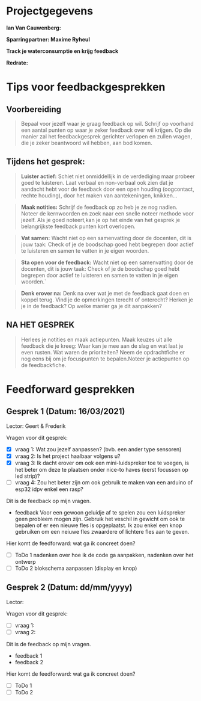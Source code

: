 # Projectgegevens

**Ian Van Cauwenberg:**

**Sparringpartner: Maxime Ryheul**

**Track je waterconsumptie en krijg feedback**

**Redrate:**

# Tips voor feedbackgesprekken

## Voorbereiding

> Bepaal voor jezelf waar je graag feedback op wil. Schrijf op voorhand een aantal punten op waar je zeker feedback over wil krijgen. Op die manier zal het feedbackgesprek gerichter verlopen en zullen vragen, die je zeker beantwoord wil hebben, aan bod komen.

## Tijdens het gesprek:

> **Luister actief:** Schiet niet onmiddellijk in de verdediging maar probeer goed te luisteren. Laat verbaal en non-verbaal ook zien dat je aandacht hebt voor de feedback door een open houding (oogcontact, rechte houding), door het maken van aantekeningen, knikken...

> **Maak notities:** Schrijf de feedback op zo heb je ze nog nadien. Noteer de kernwoorden en zoek naar een snelle noteer methode voor jezelf. Als je goed noteert,kan je op het einde van het gesprek je belangrijkste feedback punten kort overlopen.

> **Vat samen:** Wacht niet op een samenvatting door de docenten, dit is jouw taak: Check of je de boodschap goed hebt begrepen door actief te luisteren en samen te vatten in je eigen woorden.

> **Sta open voor de feedback:** Wacht niet op een samenvatting door de docenten, dit is jouw taak: Check of je de boodschap goed hebt begrepen door actief te luisteren en samen te vatten in je eigen woorden.`

> **Denk erover na:** Denk na over wat je met de feedback gaat doen en koppel terug. Vind je de opmerkingen terecht of onterecht? Herken je je in de feedback? Op welke manier ga je dit aanpakken?

## NA HET GESPREK

> Herlees je notities en maak actiepunten. Maak keuzes uit alle feedback die je kreeg: Waar kan je mee aan de slag en wat laat je even rusten. Wat waren de prioriteiten? Neem de opdrachtfiche er nog eens bij om je focuspunten te bepalen.Noteer je actiepunten op de feedbackfiche.

# Feedforward gesprekken

## Gesprek 1 (Datum: 16/03/2021)

Lector: Geert & Frederik

Vragen voor dit gesprek:

- [X] vraag 1: Wat zou jezelf aanpassen? (bvb. een ander type sensoren)
- [X] vraag 2: Is het project haalbaar volgens u?
- [X] vraag 3: Ik dacht erover om ook een mini-luidspreker toe te voegen, is het beter om deze te plaatsen onder nice-to haves (eerst focussen op led strip)?
- [ ] vraag 4: Zou het beter zijn om ook gebruik te maken van een arduino of esp32 idpv enkel een rasp?

Dit is de feedback op mijn vragen.

- feedback
Voor een gewoon geluidje af te spelen zou een luidspreker geen probleem mogen zijn. Gebruik het veschil in gewicht om ook te bepalen of er een nieuwe fles is opgeplaatst. Ik zou enkel een knop gebruiken om een neiuwe fles zwaardere of lichtere fles aan te geven. 

Hier komt de feedforward: wat ga ik concreet doen?

- [ ] ToDo 1
    nadenken over hoe ik de code ga aanpakken, nadenken over het ontwerp
- [ ] ToDo 2
    blokschema aanpassen (display en knop)

## Gesprek 2 (Datum: dd/mm/yyyy)

Lector:

Vragen voor dit gesprek:

- [ ] vraag 1:
- [ ] vraag 2:

Dit is de feedback op mijn vragen.

- feedback 1
- feedback 2

Hier komt de feedforward: wat ga ik concreet doen?

- [ ] ToDo 1
- [ ] ToDo 2
